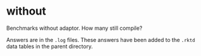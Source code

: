without
=======

Benchmarks without adaptor.
How many still compile?


Answers are in the `.log` files.
These answers have been added to the `.rktd` data tables in the parent directory.


